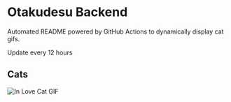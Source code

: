 # Otakudesu Backend

Automated README powered by GitHub Actions to dynamically display cat gifs.

 Update every 12 hours

## Cats

![In Love Cat GIF](https://media0.giphy.com/media/MDJ9IbxxvDUQM/200.gif?cid=9acd02dac1ada6izy29dj7qa2xgf78ro31xoj7sxnuy8ro4u&ep=v1_gifs_search&rid=200.gif&ct=g)
